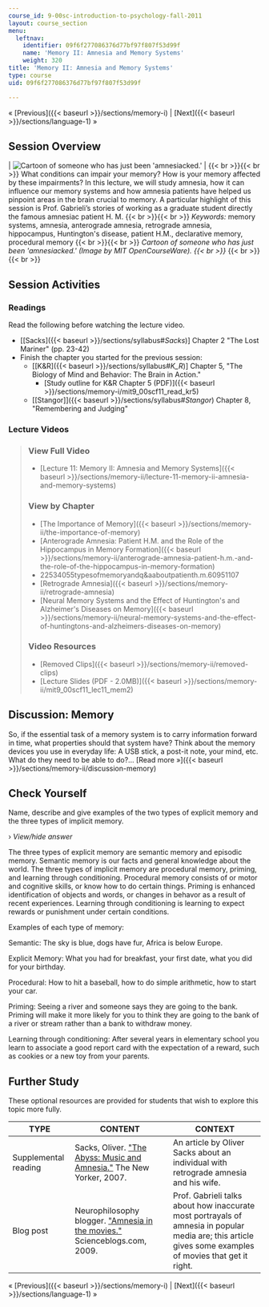 ```yaml
---
course_id: 9-00sc-introduction-to-psychology-fall-2011
layout: course_section
menu:
  leftnav:
    identifier: 09f6f277086376d77bf97f807f53d99f
    name: 'Memory II: Amnesia and Memory Systems'
    weight: 320
title: 'Memory II: Amnesia and Memory Systems'
type: course
uid: 09f6f277086376d77bf97f807f53d99f

---
```


« [Previous]({{< baseurl >}}/sections/memory-i) | [Next]({{< baseurl >}}/sections/language-1) »

Session Overview
----------------

| ![Cartoon of someone who has just been 'amnesiacked.'](/coursemedia/9-00sc-introduction-to-psychology-fall-2011/8762e033f0624288e8989810f5d90f90_9.00sc-lec11-mem2.jpg) |  {{< br >}}{{< br >}} What conditions can impair your memory? How is your memory affected by these impairments? In this lecture, we will study amnesia, how it can influence our memory systems and how amnesia patients have helped us pinpoint areas in the brain crucial to memory. A particular highlight of this session is Prof. Gabrieli’s stories of working as a graduate student directly the famous amnesiac patient H. M. {{< br >}}{{< br >}} _Keywords:_ memory systems, amnesia, anterograde amnesia, retrograde amnesia, hippocampus, Huntington's disease, patient H.M., declarative memory, procedural memory {{< br >}}{{< br >}} _Cartoon of someone who has just been 'amnesiacked.' (Image by MIT OpenCourseWare).  {{< br >}}_ {{< br >}}{{< br >}}  

Session Activities
------------------

### Readings

Read the following before watching the lecture video.

*   \[[Sacks]({{< baseurl >}}/sections/syllabus#_Sacks_)\] Chapter 2 "The Lost Mariner" (pp. 23-42)
*   Finish the chapter you started for the previous session:
    *   \[[K&R]({{< baseurl >}}/sections/syllabus#_K_R_)\] Chapter 5, "The Biology of Mind and Behavior: The Brain in Action."
        *   [Study outline for K&R Chapter 5 (PDF)]({{< baseurl >}}/sections/memory-i/mit9_00scf11_read_kr5)
    *   [\[Stangor\]]({{< baseurl >}}/sections/syllabus#_Stangor_) Chapter 8, "Remembering and Judging"

### Lecture Videos

> ### View Full Video
> 
> *   [Lecture 11: Memory II: Amnesia and Memory Systems]({{< baseurl >}}/sections/memory-ii/lecture-11-memory-ii-amnesia-and-memory-systems)
> 
> ### View by Chapter
> 
> *   [The Importance of Memory]({{< baseurl >}}/sections/memory-ii/the-importance-of-memory)
> *   [Anterograde Amnesia: Patient H.M. and the Role of the Hippocampus in Memory Formation]({{< baseurl >}}/sections/memory-ii/anterograde-amnesia-patient-h.m.-and-the-role-of-the-hippocampus-in-memory-formation)
> *   22534055typesofmemoryandq&aaboutpatienth.m.60951107
> *   [Retrograde Amnesia]({{< baseurl >}}/sections/memory-ii/retrograde-amnesia)
> *   [Neural Memory Systems and the Effect of Huntington's and Alzheimer's Diseases on Memory]({{< baseurl >}}/sections/memory-ii/neural-memory-systems-and-the-effect-of-huntingtons-and-alzheimers-diseases-on-memory)
> 
> ### Video Resources
> 
> *   [Removed Clips]({{< baseurl >}}/sections/memory-ii/removed-clips)
> *   [Lecture Slides (PDF - 2.0MB)]({{< baseurl >}}/sections/memory-ii/mit9_00scf11_lec11_mem2)

Discussion: Memory
------------------

So, if the essential task of a memory system is to carry information forward in time, what properties should that system have? Think about the memory devices you use in everyday life: A USB stick, a post-it note, your mind, etc. What do they need to be able to do?… [Read more »]({{< baseurl >}}/sections/memory-ii/discussion-memory)

Check Yourself
--------------

Name, describe and give examples of the two types of explicit memory and the three types of implicit memory.

› _View/hide answer_

The three types of explicit memory are semantic memory and episodic memory. Semantic memory is our facts and general knowledge about the world. The three types of implicit memory are procedural memory, priming, and learning through conditioning. Procedural memory consists of or motor and cognitive skills, or know how to do certain things. Priming is enhanced identification of objects and words, or changes in behavor as a result of recent experiences. Learning through conditioning is learning to expect rewards or punishment under certain conditions.

Examples of each type of memory:

Semantic: The sky is blue, dogs have fur, Africa is below Europe.

Explicit Memory: What you had for breakfast, your first date, what you did for your birthday.

Procedural: How to hit a baseball, how to do simple arithmetic, how to start your car.

Priming: Seeing a river and someone says they are going to the bank. Priming will make it more likely for you to think they are going to the bank of a river or stream rather than a bank to withdraw money.

Learning through conditioning: After several years in elementary school you learn to associate a good report card with the expectation of a reward, such as cookies or a new toy from your parents.

Further Study
-------------

These optional resources are provided for students that wish to explore this topic more fully.

| TYPE | CONTENT | CONTEXT |
| --- | --- | --- |
| Supplemental reading | Sacks, Oliver. ["The Abyss: Music and Amnesia."](http://www.newyorker.com/reporting/2007/09/24/070924fa_fact_sacks) The New Yorker, 2007. | An article by Oliver Sacks about an individual with retrograde amnesia and his wife. |
| Blog post | Neurophilosophy blogger. ["Amnesia in the movies."](http://scienceblogs.com/neurophilosophy/2009/03/02/amnesia-in-the-movies/) Scienceblogs.com, 2009. | Prof. Gabrieli talks about how inaccurate most portrayals of amnesia in popular media are; this article gives some examples of movies that get it right. 

« [Previous]({{< baseurl >}}/sections/memory-i) | [Next]({{< baseurl >}}/sections/language-1) »